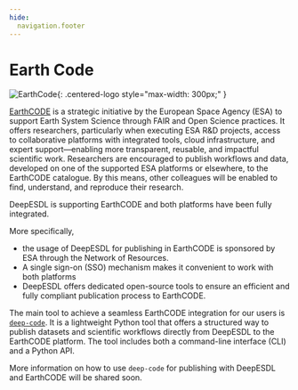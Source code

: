 ```yaml
---
hide:
  navigation.footer
---
```


# Earth Code

![EarthCode](https://discourse-earthcode.eox.at/uploads/default/original/1X/19dc5eaefd1525be9147c7f0bff396482b3df848.png){: .centered-logo style="max-width: 300px;" }

[EarthCODE](https://esa-earthcode.github.io/documentation/Getting%20started%20with%20EarthCODE/) is
a strategic initiative by the European Space Agency (ESA) to support Earth System Science through
FAIR and Open Science practices. It offers researchers, particularly when executing ESA R&D projects,
access to collaborative platforms with integrated tools, cloud infrastructure, and expert support—enabling more
transparent, reusable, and impactful scientific work. Researchers are encouraged to publish workflows and data,
developed on one of the supported ESA platforms or elsewhere, to the EarthCODE catalogue. By this means,
other colleagues will be enabled to find, understand, and reproduce their research.

DeepESDL is supporting EarthCODE and both platforms have been fully integrated.

More specifically,

- the usage of DeepESDL for publishing in EarthCODE is sponsored by ESA through the Network of Resources.
- A single sign-on (SSO) mechanism makes it convenient to work with both platforms
- DeepESDL offers dedicated open-source tools to ensure an efficient and fully compliant publication process to EarthCODE.

The main tool to achieve a seamless EarthCODE integration for our users is [`deep-code`](https://github.com/deepesdl/deep-code).
It is a lightweight Python tool that offers a structured way to publish datasets and scientific workflows directly
from DeepESDL to the EarthCODE platform. The tool includes both a command-line interface (CLI) and a Python API.

More information on how to use `deep-code` for publishing with DeepESDL and EarthCODE will be shared soon. 